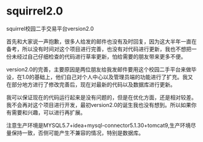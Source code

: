 # squirrel2.0
squirrel校园二手交易平台version2.0

首先和大家说一声抱歉，很多人给发的邮件也没有及时回复，因为这大半年一直在备考，所以没有时间对这个项目进行完善，也没有对代码进行更新，我也不想把一份未经过自己仔细检查的代码进行草率更新，怕给需要的朋友带来更多不便。

version2.0的完善，主要原因是两位朋友给我发邮件要用这个校园二手平台来做毕设，在1.0的基础上，他们自己对个人中心以及管理员端的功能进行了扩充。我又在部分地方进行了修改完善后，现在对最新的代码以及数据库进行更新。

我可以保证现在的代码运行起来是没有问题的，但是在优化方面，还是相对较差。我不会再对这个项目进行开发，最初version2.0的诞生我也没有想到。所以如果你有需要和兴趣，可以进行再扩展。


注意生产环境是MYSQL5.7+idea+mysql-connector5.1.30+tomcat9,生产环境尽量保持一致，否侧可能产生不兼容的情况，特别是数据库。
